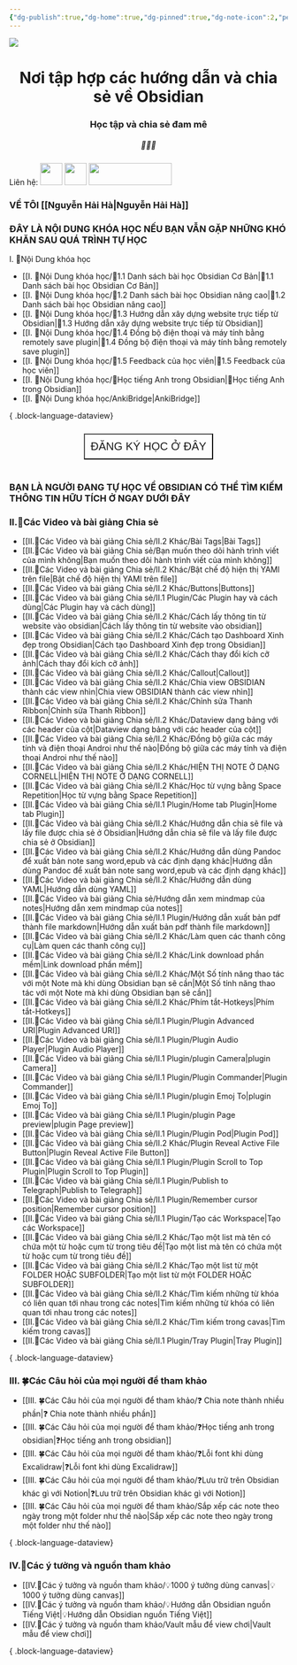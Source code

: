 ```yaml
---
{"dg-publish":true,"dg-home":true,"dg-pinned":true,"dg-note-icon":2,"permalink":"/home-page/","pinned":true,"tags":["gardenEntry"],"dgPassFrontmatter":true,"noteIcon":2,"created":"","updated":""}
---
```


![](https://i.imgur.com/xp0ymCk.png)

# <center>  **Nơi tập hợp các hướng dẫn và chia sẻ về Obsidian**   </center>
### <center>Học tập và chia sẻ đam mê</center>

##### <center> 💚💚💚</center>

Liên hệ: 
[<img src="https://i.imgur.com/oMz9dgC.png" width="40" height="40">](https://www.facebook.com/hahtd3) [<img  src="https://i.imgur.com/f1EQ36e.png" width="40" height="40">](https://zalo.me/979988473) [<img src="https://i.imgur.com/fHAwMOe.png" width="150" height="40">](https://i.imgur.com/ilHdIvR.png)
### VỀ TÔI [[Nguyễn Hải Hà\|Nguyễn Hải Hà]]


 ### ĐÂY LÀ NỘI DUNG KHÓA HỌC NẾU BẠN VẪN GẶP NHỮNG KHÓ KHĂN SAU QUÁ TRÌNH TỰ HỌC
I. 🍁Nội Dung khóa học

- [[I. 🍁Nội Dung khóa học/🌟1.1 Danh sách bài học  Obsidian Cơ Bản\|🌟1.1 Danh sách bài học  Obsidian Cơ Bản]]
- [[I. 🍁Nội Dung khóa học/🌟1.2 Danh sách bài học Obsidian nâng cao\|🌟1.2 Danh sách bài học Obsidian nâng cao]]
- [[I. 🍁Nội Dung khóa học/🌟1.3 Hướng dẫn xây dựng website trực tiếp từ Obsidian\|🌟1.3 Hướng dẫn xây dựng website trực tiếp từ Obsidian]]
- [[I. 🍁Nội Dung khóa học/🌟1.4 Đồng bộ điện thoại và máy tính bằng remotely save plugin\|🌟1.4 Đồng bộ điện thoại và máy tính bằng remotely save plugin]]
- [[I. 🍁Nội Dung khóa học/🌟1.5 Feedback của học viên\|🌟1.5 Feedback của học viên]]
- [[I. 🍁Nội Dung khóa học/🌟Học tiếng Anh trong Obsidian\|🌟Học tiếng Anh trong Obsidian]]
- [[I. 🍁Nội Dung khóa học/AnkiBridge\|AnkiBridge]]

{ .block-language-dataview}
<center><div style="display: flex; justify-content: center; cursor: pointer;"> <a href="https://forms.gle/vacXuNZZWXerFy6Q8" target="_blank"> <button style=" font-size: 20px; padding: 10px; height: fit-content; margin-top: 10px; background: var(--text-accent); font-weight: 200; color: var(--text-on-accent); "> ĐĂNG KÝ HỌC Ở ĐÂY</button> </a> </div></center>
<br>

 ### BẠN LÀ NGƯỜI ĐANG TỰ HỌC VỀ OBSIDIAN CÓ THỂ TÌM KIẾM THÔNG TIN HỮU TÍCH Ở NGAY DƯỚI ĐÂY
 
### II.🌱Các Video và bài giảng Chia sẻ

- [[II.🌱Các Video và bài giảng Chia sẻ/II.2 Khác/Bài Tags\|Bài Tags]]
- [[II.🌱Các Video và bài giảng Chia sẻ/Bạn muốn theo dõi hành trình viết của mình không\|Bạn muốn theo dõi hành trình viết của mình không]]
- [[II.🌱Các Video và bài giảng Chia sẻ/II.2 Khác/Bật chế độ hiện thị YAMl trên file\|Bật chế độ hiện thị YAMl trên file]]
- [[II.🌱Các Video và bài giảng Chia sẻ/II.2 Khác/Buttons\|Buttons]]
- [[II.🌱Các Video và bài giảng Chia sẻ/II.1 Plugin/Các Plugin hay và cách dùng\|Các Plugin hay và cách dùng]]
- [[II.🌱Các Video và bài giảng Chia sẻ/II.2 Khác/Cách lấy thông tin từ website vào obsidian\|Cách lấy thông tin từ website vào obsidian]]
- [[II.🌱Các Video và bài giảng Chia sẻ/II.2 Khác/Cách tạo Dashboard Xinh đẹp trong Obsidian\|Cách tạo Dashboard Xinh đẹp trong Obsidian]]
- [[II.🌱Các Video và bài giảng Chia sẻ/II.2 Khác/Cách thay đổi kích cỡ ảnh\|Cách thay đổi kích cỡ ảnh]]
- [[II.🌱Các Video và bài giảng Chia sẻ/II.2 Khác/Callout\|Callout]]
- [[II.🌱Các Video và bài giảng Chia sẻ/II.2 Khác/Chia view OBSIDIAN thành các view nhìn\|Chia view OBSIDIAN thành các view nhìn]]
- [[II.🌱Các Video và bài giảng Chia sẻ/II.2 Khác/Chỉnh sửa Thanh Ribbon\|Chỉnh sửa Thanh Ribbon]]
- [[II.🌱Các Video và bài giảng Chia sẻ/II.2 Khác/Dataview dạng bảng với các header của cột\|Dataview dạng bảng với các header của cột]]
- [[II.🌱Các Video và bài giảng Chia sẻ/II.2 Khác/Đồng bộ giữa các máy tính và điện thoại Androi như thế nào\|Đồng bộ giữa các máy tính và điện thoại Androi như thế nào]]
- [[II.🌱Các Video và bài giảng Chia sẻ/II.2 Khác/HIỆN THỊ NOTE Ở DẠNG CORNELL\|HIỆN THỊ NOTE Ở DẠNG CORNELL]]
- [[II.🌱Các Video và bài giảng Chia sẻ/II.2 Khác/Học từ vựng bằng Space Repetition\|Học từ vựng bằng Space Repetition]]
- [[II.🌱Các Video và bài giảng Chia sẻ/II.1 Plugin/Home tab Plugin\|Home tab Plugin]]
- [[II.🌱Các Video và bài giảng Chia sẻ/II.2 Khác/Hướng dẫn chia sẽ file và lấy file được chia sẻ ở Obsidian\|Hướng dẫn chia sẽ file và lấy file được chia sẻ ở Obsidian]]
- [[II.🌱Các Video và bài giảng Chia sẻ/II.2 Khác/Hướng dẫn dùng Pandoc để xuất bản note sang word,epub và các định dạng khác\|Hướng dẫn dùng Pandoc để xuất bản note sang word,epub và các định dạng khác]]
- [[II.🌱Các Video và bài giảng Chia sẻ/II.2 Khác/Hướng dẫn dùng YAML\|Hướng dẫn dùng YAML]]
- [[II.🌱Các Video và bài giảng Chia sẻ/Hướng dẫn xem mindmap của notes\|Hướng dẫn xem mindmap của notes]]
- [[II.🌱Các Video và bài giảng Chia sẻ/II.1 Plugin/Hướng dẫn xuất bản pdf thành file markdown\|Hướng dẫn xuất bản pdf thành file markdown]]
- [[II.🌱Các Video và bài giảng Chia sẻ/II.2 Khác/Làm quen các thanh công cụ\|Làm quen các thanh công cụ]]
- [[II.🌱Các Video và bài giảng Chia sẻ/II.2 Khác/Link download phần mềm\|Link download phần mềm]]
- [[II.🌱Các Video và bài giảng Chia sẻ/II.2 Khác/Một Số tính năng thao tác với một Note mà khi dùng Obsidian bạn sẽ cần\|Một Số tính năng thao tác với một Note mà khi dùng Obsidian bạn sẽ cần]]
- [[II.🌱Các Video và bài giảng Chia sẻ/II.2 Khác/Phím tắt-Hotkeys\|Phím tắt-Hotkeys]]
- [[II.🌱Các Video và bài giảng Chia sẻ/II.1 Plugin/Plugin Advanced URI\|Plugin Advanced URI]]
- [[II.🌱Các Video và bài giảng Chia sẻ/II.1 Plugin/Plugin Audio Player\|Plugin Audio Player]]
- [[II.🌱Các Video và bài giảng Chia sẻ/II.1 Plugin/plugin Camera\|plugin Camera]]
- [[II.🌱Các Video và bài giảng Chia sẻ/II.1 Plugin/Plugin Commander\|Plugin Commander]]
- [[II.🌱Các Video và bài giảng Chia sẻ/II.1 Plugin/plugin Emoj To\|plugin Emoj To]]
- [[II.🌱Các Video và bài giảng Chia sẻ/II.1 Plugin/plugin Page preview\|plugin Page preview]]
- [[II.🌱Các Video và bài giảng Chia sẻ/II.1 Plugin/Plugin Pod\|Plugin Pod]]
- [[II.🌱Các Video và bài giảng Chia sẻ/II.2 Khác/Plugin Reveal Active File Button\|Plugin Reveal Active File Button]]
- [[II.🌱Các Video và bài giảng Chia sẻ/II.1 Plugin/Plugin Scroll to Top Plugin\|Plugin Scroll to Top Plugin]]
- [[II.🌱Các Video và bài giảng Chia sẻ/II.1 Plugin/Publish to Telegraph\|Publish to Telegraph]]
- [[II.🌱Các Video và bài giảng Chia sẻ/II.1 Plugin/Remember cursor position\|Remember cursor position]]
- [[II.🌱Các Video và bài giảng Chia sẻ/II.1 Plugin/Tạo các Workspace\|Tạo các Workspace]]
- [[II.🌱Các Video và bài giảng Chia sẻ/II.2 Khác/Tạo một list mà tên có chứa một từ hoặc cụm từ trong tiêu đề\|Tạo một list mà tên có chứa một từ hoặc cụm từ trong tiêu đề]]
- [[II.🌱Các Video và bài giảng Chia sẻ/II.2 Khác/Tạo một list từ một FOLDER HOẶC SUBFOLDER\|Tạo một list từ một FOLDER HOẶC SUBFOLDER]]
- [[II.🌱Các Video và bài giảng Chia sẻ/II.2 Khác/Tìm kiếm những từ khóa có liên quan tới nhau trong các notes\|Tìm kiếm những từ khóa có liên quan tới nhau trong các notes]]
- [[II.🌱Các Video và bài giảng Chia sẻ/II.2 Khác/Tìm kiếm trong cavas\|Tìm kiếm trong cavas]]
- [[II.🌱Các Video và bài giảng Chia sẻ/II.1 Plugin/Tray Plugin\|Tray Plugin]]

{ .block-language-dataview}
### III. 🍀Các Câu hỏi của mọi người để tham khảo

- [[III. 🍀Các Câu hỏi của mọi người để tham khảo/❓ Chia note thành nhiều phần\|❓ Chia note thành nhiều phần]]
- [[III. 🍀Các Câu hỏi của mọi người để tham khảo/❓Học tiếng anh trong obsidian\|❓Học tiếng anh trong obsidian]]
- [[III. 🍀Các Câu hỏi của mọi người để tham khảo/❓Lỗi font khi dùng Excalidraw\|❓Lỗi font khi dùng Excalidraw]]
- [[III. 🍀Các Câu hỏi của mọi người để tham khảo/❓Lưu trữ trên Obsidian khác gì với Notion\|❓Lưu trữ trên Obsidian khác gì với Notion]]
- [[III. 🍀Các Câu hỏi của mọi người để tham khảo/Sắp xếp các note theo ngày trong một folder như thế nào\|Sắp xếp các note theo ngày trong một folder như thế nào]]

{ .block-language-dataview}

### IV.🥬Các ý tưởng và nguồn tham khảo

- [[IV.🥬Các ý tưởng và nguồn tham khảo/💡1000 ý tưởng dùng canvas\|💡1000 ý tưởng dùng canvas]]
- [[IV.🥬Các ý tưởng và nguồn tham khảo/💡Hướng dẫn Obsidian nguồn Tiếng Việt\|💡Hướng dẫn Obsidian nguồn Tiếng Việt]]
- [[IV.🥬Các ý tưởng và nguồn tham khảo/Vault mẫu để view chơi\|Vault mẫu để view chơi]]

{ .block-language-dataview}


